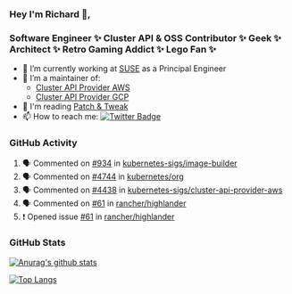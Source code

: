 ### Hey I'm Richard 👋, 

<h3 align="left">Software Engineer ✨ Cluster API & OSS Contributor ✨ Geek ✨ Architect ✨ Retro Gaming Addict ✨ Lego Fan ✨</h3>

- 🔭 I’m currently working at [SUSE](https://www.suse.com/) as a Principal Engineer
- 👯 I’m a maintainer of:
  -  [Cluster API Provider AWS](https://github.com/kubernetes-sigs/cluster-api-provider-aws)
  -  [Cluster API Provider GCP](https://github.com/kubernetes-sigs/cluster-api-provider-gcp)
- 💬 I'm reading [Patch & Tweak](https://bjooks.com/products/patch-tweak-exploring-modular-synthesis)
- 📫 How to reach me: [![Twitter Badge](https://img.shields.io/badge/-@fruit_case-00acee?style=flat&logo=Twitter&logoColor=white)](https://twitter.com/intent/follow?screen_name=fruit_case "Follow on Twitter")

### GitHub Activity 

<!--START_SECTION:activity-->
1. 🗣 Commented on [#934](https://github.com/kubernetes-sigs/image-builder/pull/934#issuecomment-1935404880) in [kubernetes-sigs/image-builder](https://github.com/kubernetes-sigs/image-builder)
2. 🗣 Commented on [#4744](https://github.com/kubernetes/org/issues/4744#issuecomment-1934478417) in [kubernetes/org](https://github.com/kubernetes/org)
3. 🗣 Commented on [#4438](https://github.com/kubernetes-sigs/cluster-api-provider-aws/pull/4438#issuecomment-1934427505) in [kubernetes-sigs/cluster-api-provider-aws](https://github.com/kubernetes-sigs/cluster-api-provider-aws)
4. 🗣 Commented on [#61](https://github.com/rancher/highlander/issues/61#issuecomment-1934291084) in [rancher/highlander](https://github.com/rancher/highlander)
5. ❗ Opened issue [#61](https://github.com/rancher/highlander/issues/61) in [rancher/highlander](https://github.com/rancher/highlander)
<!--END_SECTION:activity-->

### GitHub Stats

[![Anurag's github stats](https://github-readme-stats.vercel.app/api?username=richardcase&count_private=true&show_icons=true)](https://github.com/anuraghazra/github-readme-stats)

[![Top Langs](https://github-readme-stats.vercel.app/api/top-langs/?username=richardcase&hide=html&layout=compact)](https://github.com/anuraghazra/github-readme-stats)
